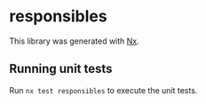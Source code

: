 # responsibles

This library was generated with [Nx](https://nx.dev).

## Running unit tests

Run `nx test responsibles` to execute the unit tests.
